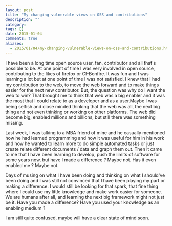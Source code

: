 ```yaml
---
layout: post
title: "My changing vulnerable views on OSS and contributions"
description: ""
category: 
tags: []
date: 2015-01-04
comments: true
aliases:
  - 2015/01/04/my-changing-vulnerable-views-on-oss-and-contributions.html
---
```

I have been a long time open source user, fan, contributor and all that's possible to be. At one point of time I was very involved in open source, contributing to the likes of firefox or CI-Bonfire. It was fun and I was learning a lot but at one point of time I was not satisfied. I knew that I had my contribution to the web, to move the web forward and to make things easier for the next new contributor. But, the question was why do I want the web to win? That brought me to think that web was a big enabler and it was the most that I could relate to as a developer and as a user.Maybe I was being selfish and close minded thinking that the web was all, the next big thing and not even thinking or working on other platforms. The web did become big, enabled millions and billions, but still there was something missing.

Last week, I was talking to a MBA friend of mine and he casually mentioned how he had learned programming and how it was useful for him in his work and how he wanted to learn more to do simple automated tasks or just create relate different documents / data and graph them out. Then it came to me that I have been learning to develop, push the limits of software for some years now, but have I made a difference ? Maybe not. Has it even enabled me ? Maybe not.

Days of musing on what I have been doing and thinking on what I should've been doing and I was still not convinced that I have been playing my part or making a difference. I would still be looking for that spark, that fine thing where I could use my little knowledge and make work easier for someone. We are humans after all, and learning the next big framework might not just be it. Have you made a difference? Have you used your knowledge as an enabling medium ?

I am still quite confused, maybe will have a clear state of mind soon.
